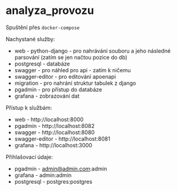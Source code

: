 ﻿# analyza_provozu
 
 Spuštění přes `docker-compose`
 
 Nachystané služby:
 
 * web - python-django - pro nahrávání souboru a jeho následné parsování (zatím se jen načtou pozice do db)
 * postgresql - databáze
 * swagger - pro náhled pro api - zatím k ničemu
 * swagger-editor - pro editování apoenapi
 * migration - pro nahrání struktur tabulek z django
 * pgadmin - pro přístup do databáze
 * grafana - zobrazování dat

Přístup k službám:
* web - http://localhost:8000
* pgadmin - http://localhost:8082
* swagger - http://localhost:8080
* swagger-editor - http://localhost:8081
* grafana - http://localhost:3000

Přihlašovací údaje:
* pgadmin - admin@admin.com:admin
* grafana - admin:admin
* postgresql - postgres:postgres

